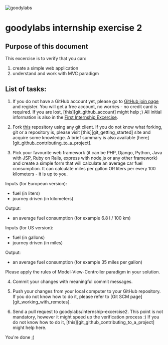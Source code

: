 [logo]: http://www.goodylabs.com/assets/logo-c011d0a0fa8c64e1d6c284405fc2155d.png
[this_repo]: https://github.com/goodylabs/internship-exercise2
[github_join_page]: https://github.com/join
[github_first_excercise]: https://github.com/goodylabs/internship-exercise1/

![goodylabs][logo]

goodylabs internship exercise 2
===============================

Purpose of this document
------------------------

This excercise is to verify that you can:

1. create a simple web application
2. understand and work with MVC paradigm

List of tasks:
--------------

1. If you do not have a GitHub account yet, please go to [GitHub join page][github_join_page] and register. You will get a free account, no worries - no credit card is required. If you are lost, [this][git_github_account] might help ;) All initial information is also in the [First Internship Excercise][github_first_excercise].

2. Fork [this][this_repo] repository using any git client. If you do not know what forking, git or a repository is, please visit [this][git_getting_started] site and acquire some knowledge. A brief summary is also available [here][git_github_contributing_to_a_project].

3. Pick your favourite web framework (it can be PHP, Django, Python, Java with JSP, Ruby on Rails, express with node.js or any other framework) and create a simple form that will calculate an average car fuel consumption. It can calculate miles per gallon OR liters per every 100 kilometers - it is up to you.

Inputs (for European version): 
 * fuel (in liters)
 * journey driven (in kilometers)

Output:
 * an average fuel consumption (for example 6.8 l / 100 km)
 
Inputs (for US version): 
 * fuel (in gallons)
 * journey driven (in miles)

Output:
 * an average fuel consumption (for example 35 miles per gallon)
 
Please apply the rules of Model-View-Controller paradigm in your solution. 

4. Commit your changes with meaningful commit messages.

5. Push your changes from your local computer to your GitHub repository. If you do not know how to do it, please refer to [Git SCM page][git_working_with_remotes]. 

6. Send a pull request to goodylabs/internship-excercise2. This point is not mandatory, however it might speed up the verification process :) If you do not know how to do it, [this][git_github_contributing_to_a_project] might help here.

You're done ;)

